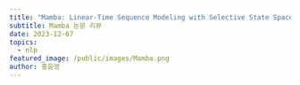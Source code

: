 ```yaml
---
title: "Mamba: Linear-Time Sequence Modeling with Selective State Spaces"
subtitle: Mamba 논문 리뷰
date: 2023-12-07
topics:
  - nlp
featured_image: /public/images/Mamba.png
author: 홍윤영
---
```


